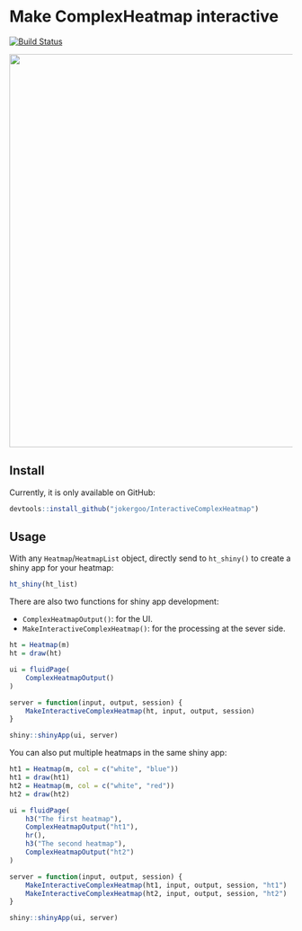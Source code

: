 # Make ComplexHeatmap interactive

[![Build Status](https://travis-ci.org/jokergoo/InteractiveComplexHeatmap.svg)](https://travis-ci.org/jokergoo/InteractiveComplexHeatmap) 


<img src="https://user-images.githubusercontent.com/449218/82199376-e5eec600-98fd-11ea-9fca-ad95d405dc20.gif"  width='700'/>

## Install

Currently, it is only available on GitHub:

```r
devtools::install_github("jokergoo/InteractiveComplexHeatmap")
```

## Usage

With any `Heatmap`/`HeatmapList` object, directly send to `ht_shiny()` to create a shiny app for your heatmap:

```r
ht_shiny(ht_list)
```

There are also two functions for shiny app development:

- `ComplexHeatmapOutput()`: for the UI.
- `MakeInteractiveComplexHeatmap()`: for the processing at the sever side.

```r
ht = Heatmap(m)
ht = draw(ht)

ui = fluidPage(
	ComplexHeatmapOutput()
)

server = function(input, output, session) {
	MakeInteractiveComplexHeatmap(ht, input, output, session)
}

shiny::shinyApp(ui, server)
```

You can also put multiple heatmaps in the same shiny app:

```r
ht1 = Heatmap(m, col = c("white", "blue"))
ht1 = draw(ht1)
ht2 = Heatmap(m, col = c("white", "red"))
ht2 = draw(ht2)

ui = fluidPage(
	h3("The first heatmap"),
	ComplexHeatmapOutput("ht1"),
	hr(),
	h3("The second heatmap"),
	ComplexHeatmapOutput("ht2")
)

server = function(input, output, session) {
	MakeInteractiveComplexHeatmap(ht1, input, output, session, "ht1")
	MakeInteractiveComplexHeatmap(ht2, input, output, session, "ht2")
}

shiny::shinyApp(ui, server)
```

